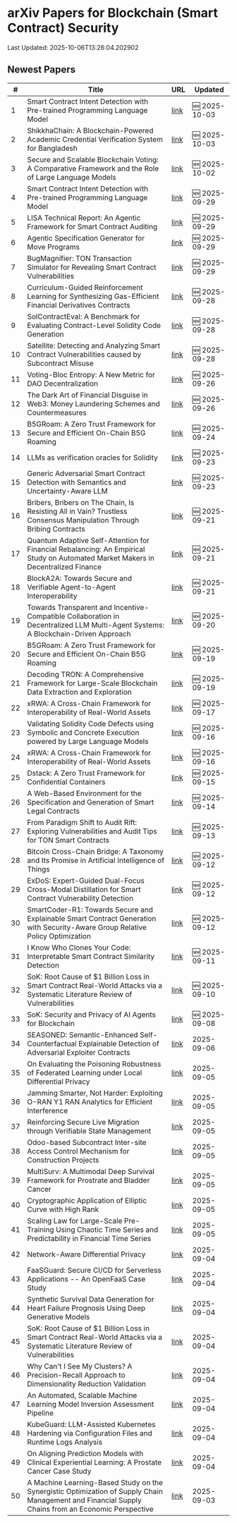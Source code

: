 # arXiv Papers for Blockchain (Smart Contract) Security

Last Updated: 2025-10-06T13:26:04.202902

## Newest Papers

|\#|Title|URL|Updated|
|---|---|---|---|
|1|Smart Contract Intent Detection with Pre-trained Programming Language Model|[link](http://arxiv.org/abs/2508.20086v3)|🆕 2025-10-03|
|2|ShikkhaChain: A Blockchain-Powered Academic Credential Verification System for Bangladesh|[link](http://arxiv.org/abs/2508.05334v2)|🆕 2025-10-03|
|3|Secure and Scalable Blockchain Voting: A Comparative Framework and the Role of Large Language Models|[link](http://arxiv.org/abs/2508.05865v2)|🆕 2025-10-02|
|4|Smart Contract Intent Detection with Pre-trained Programming Language Model|[link](http://arxiv.org/abs/2508.20086v2)|🆕 2025-09-29|
|5|LISA Technical Report: An Agentic Framework for Smart Contract Auditing|[link](http://arxiv.org/abs/2509.24698v1)|🆕 2025-09-29|
|6|Agentic Specification Generator for Move Programs|[link](http://arxiv.org/abs/2509.24515v1)|🆕 2025-09-29|
|7|BugMagnifier: TON Transaction Simulator for Revealing Smart Contract Vulnerabilities|[link](http://arxiv.org/abs/2509.24444v1)|🆕 2025-09-29|
|8|Curriculum-Guided Reinforcement Learning for Synthesizing Gas-Efficient Financial Derivatives Contracts|[link](http://arxiv.org/abs/2509.23976v1)|🆕 2025-09-28|
|9|SolContractEval: A Benchmark for Evaluating Contract-Level Solidity Code Generation|[link](http://arxiv.org/abs/2509.23824v1)|🆕 2025-09-28|
|10|Satellite: Detecting and Analyzing Smart Contract Vulnerabilities caused by Subcontract Misuse|[link](http://arxiv.org/abs/2509.23679v1)|🆕 2025-09-28|
|11|Voting-Bloc Entropy: A New Metric for DAO Decentralization|[link](http://arxiv.org/abs/2509.22620v1)|🆕 2025-09-26|
|12|The Dark Art of Financial Disguise in Web3: Money Laundering Schemes and Countermeasures|[link](http://arxiv.org/abs/2509.21831v1)|🆕 2025-09-26|
|13|B5GRoam: A Zero Trust Framework for Secure and Efficient On-Chain B5G Roaming|[link](http://arxiv.org/abs/2509.16390v2)|🆕 2025-09-24|
|14|LLMs as verification oracles for Solidity|[link](http://arxiv.org/abs/2509.19153v1)|🆕 2025-09-23|
|15|Generic Adversarial Smart Contract Detection with Semantics and Uncertainty-Aware LLM|[link](http://arxiv.org/abs/2509.18934v1)|🆕 2025-09-23|
|16|Bribers, Bribers on The Chain, Is Resisting All in Vain? Trustless Consensus Manipulation Through Bribing Contracts|[link](http://arxiv.org/abs/2509.17185v1)|🆕 2025-09-21|
|17|Quantum Adaptive Self-Attention for Financial Rebalancing: An Empirical Study on Automated Market Makers in Decentralized Finance|[link](http://arxiv.org/abs/2509.16955v1)|🆕 2025-09-21|
|18|BlockA2A: Towards Secure and Verifiable Agent-to-Agent Interoperability|[link](http://arxiv.org/abs/2508.01332v3)|🆕 2025-09-21|
|19|Towards Transparent and Incentive-Compatible Collaboration in Decentralized LLM Multi-Agent Systems: A Blockchain-Driven Approach|[link](http://arxiv.org/abs/2509.16736v1)|🆕 2025-09-20|
|20|B5GRoam: A Zero Trust Framework for Secure and Efficient On-Chain B5G Roaming|[link](http://arxiv.org/abs/2509.16390v1)|🆕 2025-09-19|
|21|Decoding TRON: A Comprehensive Framework for Large-Scale Blockchain Data Extraction and Exploration|[link](http://arxiv.org/abs/2509.16292v1)|🆕 2025-09-19|
|22|xRWA: A Cross-Chain Framework for Interoperability of Real-World Assets|[link](http://arxiv.org/abs/2509.12957v2)|🆕 2025-09-17|
|23|Validating Solidity Code Defects using Symbolic and Concrete Execution powered by Large Language Models|[link](http://arxiv.org/abs/2509.13023v1)|🆕 2025-09-16|
|24|xRWA: A Cross-Chain Framework for Interoperability of Real-World Assets|[link](http://arxiv.org/abs/2509.12957v1)|🆕 2025-09-16|
|25|Dstack: A Zero Trust Framework for Confidential Containers|[link](http://arxiv.org/abs/2509.11555v1)|🆕 2025-09-15|
|26|A Web-Based Environment for the Specification and Generation of Smart Legal Contracts|[link](http://arxiv.org/abs/2509.11258v1)|🆕 2025-09-14|
|27|From Paradigm Shift to Audit Rift: Exploring Vulnerabilities and Audit Tips for TON Smart Contracts|[link](http://arxiv.org/abs/2509.10823v1)|🆕 2025-09-13|
|28|Bitcoin Cross-Chain Bridge: A Taxonomy and Its Promise in Artificial Intelligence of Things|[link](http://arxiv.org/abs/2509.10413v1)|🆕 2025-09-12|
|29|ExDoS: Expert-Guided Dual-Focus Cross-Modal Distillation for Smart Contract Vulnerability Detection|[link](http://arxiv.org/abs/2509.10252v1)|🆕 2025-09-12|
|30|SmartCoder-R1: Towards Secure and Explainable Smart Contract Generation with Security-Aware Group Relative Policy Optimization|[link](http://arxiv.org/abs/2509.09942v1)|🆕 2025-09-12|
|31|I Know Who Clones Your Code: Interpretable Smart Contract Similarity Detection|[link](http://arxiv.org/abs/2509.09630v1)|🆕 2025-09-11|
|32|SoK: Root Cause of $1 Billion Loss in Smart Contract Real-World Attacks via a Systematic Literature Review of Vulnerabilities|[link](http://arxiv.org/abs/2507.20175v3)|🆕 2025-09-10|
|33|SoK: Security and Privacy of AI Agents for Blockchain|[link](http://arxiv.org/abs/2509.07131v1)|🆕 2025-09-08|
|34|SEASONED: Semantic-Enhanced Self-Counterfactual Explainable Detection of Adversarial Exploiter Contracts|[link](http://arxiv.org/abs/2509.05681v1)|2025-09-06|
|35|On Evaluating the Poisoning Robustness of Federated Learning under Local Differential Privacy|[link](http://arxiv.org/abs/2509.05265v1)|2025-09-05|
|36|Jamming Smarter, Not Harder: Exploiting O-RAN Y1 RAN Analytics for Efficient Interference|[link](http://arxiv.org/abs/2509.05161v1)|2025-09-05|
|37|Reinforcing Secure Live Migration through Verifiable State Management|[link](http://arxiv.org/abs/2509.05150v1)|2025-09-05|
|38|Odoo-based Subcontract Inter-site Access Control Mechanism for Construction Projects|[link](http://arxiv.org/abs/2509.05149v1)|2025-09-05|
|39|MultiSurv: A Multimodal Deep Survival Framework for Prostrate and Bladder Cancer|[link](http://arxiv.org/abs/2509.05037v1)|2025-09-05|
|40|Cryptographic Application of Elliptic Curve with High Rank|[link](http://arxiv.org/abs/2509.04941v1)|2025-09-05|
|41|Scaling Law for Large-Scale Pre-Training Using Chaotic Time Series and Predictability in Financial Time Series|[link](http://arxiv.org/abs/2509.04921v1)|2025-09-05|
|42|Network-Aware Differential Privacy|[link](http://arxiv.org/abs/2509.04710v1)|2025-09-04|
|43|FaaSGuard: Secure CI/CD for Serverless Applications -- An OpenFaaS Case Study|[link](http://arxiv.org/abs/2509.04328v1)|2025-09-04|
|44|Synthetic Survival Data Generation for Heart Failure Prognosis Using Deep Generative Models|[link](http://arxiv.org/abs/2509.04245v1)|2025-09-04|
|45|SoK: Root Cause of $1 Billion Loss in Smart Contract Real-World Attacks via a Systematic Literature Review of Vulnerabilities|[link](http://arxiv.org/abs/2507.20175v2)|2025-09-04|
|46|Why Can't I See My Clusters? A Precision-Recall Approach to Dimensionality Reduction Validation|[link](http://arxiv.org/abs/2509.04222v1)|2025-09-04|
|47|An Automated, Scalable Machine Learning Model Inversion Assessment Pipeline|[link](http://arxiv.org/abs/2509.04214v1)|2025-09-04|
|48|KubeGuard: LLM-Assisted Kubernetes Hardening via Configuration Files and Runtime Logs Analysis|[link](http://arxiv.org/abs/2509.04191v1)|2025-09-04|
|49|On Aligning Prediction Models with Clinical Experiential Learning: A Prostate Cancer Case Study|[link](http://arxiv.org/abs/2509.04053v1)|2025-09-04|
|50|A Machine Learning-Based Study on the Synergistic Optimization of Supply Chain Management and Financial Supply Chains from an Economic Perspective|[link](http://arxiv.org/abs/2509.03673v1)|2025-09-03|
